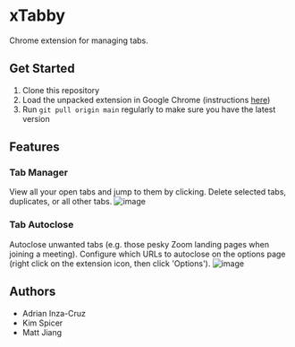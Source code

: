 # xTabby

Chrome extension for managing tabs.

## Get Started

1. Clone this repository
2. Load the unpacked extension in Google Chrome (instructions [here](https://developer.chrome.com/docs/extensions/mv3/getstarted/#manifest))
3. Run `git pull origin main` regularly to make sure you have the latest version

## Features

### Tab Manager

View all your open tabs and jump to them by clicking. Delete selected tabs, duplicates, or all other tabs.
![image](https://user-images.githubusercontent.com/9983876/111062182-3ff7e380-845c-11eb-95ba-b74be1cd3bd3.png)

### Tab Autoclose

Autoclose unwanted tabs (e.g. those pesky Zoom landing pages when joining a meeting). Configure which URLs to autoclose on the options page (right click on the extension icon, then click 'Options').
![image](https://user-images.githubusercontent.com/9983876/111062291-daf0bd80-845c-11eb-8c91-5ba7f11dded2.png)

## Authors

- Adrian Inza-Cruz
- Kim Spicer
- Matt Jiang
